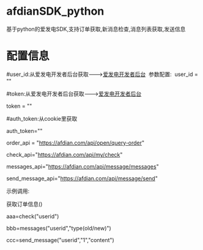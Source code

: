 # afdianSDK_python
基于python的爱发电SDK,支持订单获取,新消息检查,消息列表获取,发送信息&nbsp;
# 配置信息

#user_id:从爱发电开发者后台获取---><a href="https://afdian.com/dashboard/dev">爱发电开发者后台</a>&nbsp;
参数配置:&nbsp;
user_id = ""

#token:从爱发电开发者后台获取---><a href="https://afdian.com/dashboard/dev">爱发电开发者后台</a>&nbsp;

token = ""

#auth_token:从cookie里获取

auth_token=""

order_api = "https://afdian.com/api/open/query-order"&nbsp;

check_api="https://afdian.com/api/my/check"&nbsp;

messages_api="https://afdian.com/api/message/messages"&nbsp;

send_message_api="https://afdian.com/api/message/send"&nbsp;

示例调用:&nbsp;

获取订单信息()&nbsp;

aaa=check("userid")&nbsp;

bbb=messages("userid","type(old/new)")&nbsp;

ccc=send_message("userid","1","content")&nbsp;
